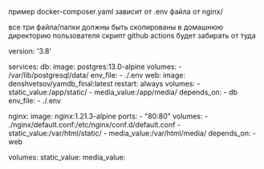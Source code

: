 пример docker-composer.yaml
зависит 
 от .env файла 
 от nginx/

все три файла/папки должны быть скопированы в домашнюю директорию пользователя
скрипт github actions будет забирать от туда


version: '3.8'

services:
  db:
    image: postgres:13.0-alpine
    volumes:
      - /var/lib/postgresql/data/
    env_file:
      - ./.env
  web:
    image: denshvetsov/yamdb_final:latest
    restart: always
    volumes:
      - static_value:/app/static/
      - media_value:/app/media/
    depends_on:
      - db
    env_file:
      - ./.env

  nginx:
    image: nginx:1.21.3-alpine
    ports:
      - "80:80"
    volumes:
      - ./nginx/default.conf:/etc/nginx/conf.d/default.conf
      - static_value:/var/html/static/
      - media_value:/var/html/media/
    depends_on:
      - web

volumes:
  static_value:
  media_value: